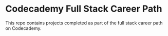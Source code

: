 # Codecademy Full Stack Career Path

This repo contains projects completed as part of the full stack career path on Codecademy.
